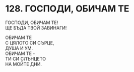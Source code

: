 # 128. ГОСПОДИ, ОБИЧАМ ТЕ  
  
ГОСПОДИ, ОБИЧАМ ТЕ!  
ЩЕ БЪДА ТВОЙ ЗАВИНАГИ!  
  
ОБИЧАМ ТЕ  
С ЦЯЛОТО СИ СЪРЦЕ,  
ДУША И УМ.  
   ОБИЧАМ ТЕ -  
  ТИ СИ СЛЪНЦЕТО  
  НА МОЙТЕ ДНИ.   
